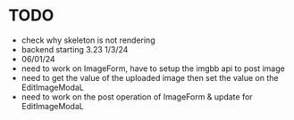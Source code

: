 # TODO
- check why skeleton is not rendering
- backend starting 3.23 1/3/24
- 06/01/24
- need to work on ImageForm, have to setup the imgbb api to post image
- need to get the value of the uploaded image then set the value on the EditImageModaL
- need to work on the post operation of ImageForm & update for EditImageModaL